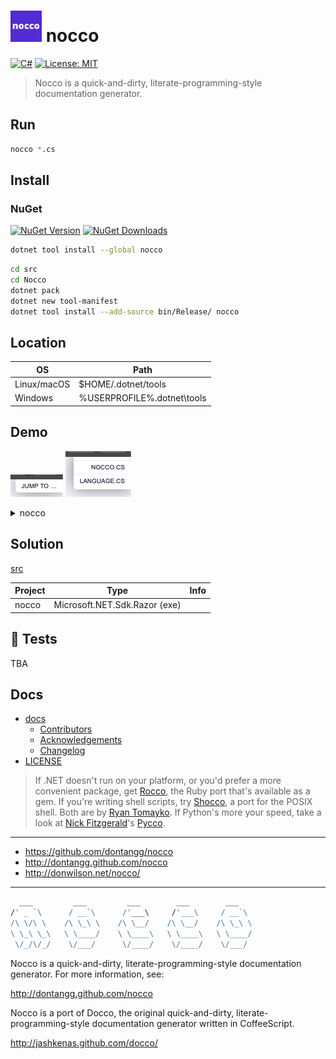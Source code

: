 # <img src="assets/icon.png" alt="Icon" width="50px" /> nocco

[![C#](https://img.shields.io/badge/c%23-239120.svg?style=for-the-badge&logo=c-sharp&logoColor=white)](https://learn.microsoft.com/en-us/dotnet/csharp/)
[![License: MIT](https://img.shields.io/badge/License-MIT-lightgrey.svg?style=for-the-badge)](LICENSE) <!-- https://opensource.org/licenses/MIT -->

> Nocco is a quick-and-dirty, literate-programming-style
documentation generator.

## Run

```bash
nocco *.cs
```

## Install

### NuGet

[![NuGet Version](https://img.shields.io/nuget/v/nocco.svg?logo=nuget)](https://www.nuget.org/packages/nocco/)
[![NuGet Downloads](https://img.shields.io/nuget/dt/nocco?logo=nuget/)](https://www.nuget.org/packages/nocco/)

```bash
dotnet tool install --global nocco
```

```bash
cd src
cd Nocco
dotnet pack
dotnet new tool-manifest
dotnet tool install --add-source bin/Release/ nocco
```

## Location

| OS          | Path                        |
| ----------- | --------------------------- |
| Linux/macOS | $HOME/.dotnet/tools         |
| Windows     | %USERPROFILE%\.dotnet\tools |

## Demo

![Jump To](docs/images/JumpTo.png "Jump To")
![Jump To - Files](docs/images/JumpTo-Files.png "Jump To - Files")

<details>
<summary>nocco</summary>

![nocco](docs/images/nocco.cs.html.png "nocco")

</details>

## Solution

[src](src/)

| Project | Type                          | Info |
| ------- | ----------------------------- | ---- |
| nocco   | Microsoft.NET.Sdk.Razor (exe) |      |

## 🧪 Tests

TBA

## Docs

- [docs](docs/README.md)
  - [Contributors](docs/CONTRIBUTORS.md)
  - [Acknowledgements](docs/ACKNOWLEDGEMENTS.md)
  - [Changelog](docs/CHANGELOG.md)
- [LICENSE](LICENSE)

> If .NET doesn't run on your platform, or you'd prefer a more convenient package, get [Rocco](http://rtomayko.github.com/rocco/), the Ruby port that's available as a gem. If you're writing shell scripts, try [Shocco](http://rtomayko.github.com/shocco/), a port for the POSIX shell. Both are by [Ryan Tomayko](http://github.com/rtomayko). If Python's more your speed, take a look at [Nick Fitzgerald](http://github.com/fitzgen)'s [Pycco](http://fitzgen.github.com/pycco/).

---

- https://github.com/dontangg/nocco
 - http://dontangg.github.com/nocco
 - http://donwilson.net/nocco/

---

```bash
  ___         ___         ___        ___        ___   
/' _ `\      / __`\      /'___\     /'___\     / __`\ 
/\ \/\ \    /\ \_\ \    /\ \__/    /\ \__/    /\ \_\ \
\ \_\ \_\   \ \____/    \ \____\   \ \____\   \ \____/
 \/_/\/_/    \/___/      \/____/    \/____/    \/___/ 
```

Nocco is a quick-and-dirty, literate-programming-style
documentation generator. For more information, see:

http://dontangg.github.com/nocco

Nocco is a port of Docco, the original quick-and-dirty, literate-programming-style
documentation generator written in CoffeeScript.

http://jashkenas.github.com/docco/
